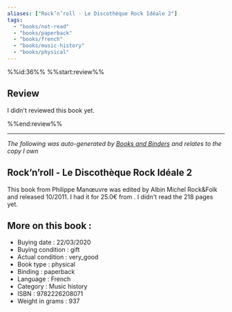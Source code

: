 ```yaml
---
aliases: ["Rock’n’roll - Le Discothèque Rock Idéale 2"] 
tags: 
  - "books/not-read" 
  - "books/paperback" 
  - "books/french"
  - "books/music-history"
  - "books/physical"
---
```

%%id:36%%
%%start:review%%
## Review
I didn't reviewed this book yet. 

%%end:review%%

---
_The following was auto-generated by [Books and Binders](Books%20and%20Binders.md) and relates to the copy I own_
## Rock’n’roll - Le Discothèque Rock Idéale 2
This book from Philippe Manœuvre  was edited by Albin Michel   Rock&Folk and released 10/2011. I had it for 25.0€ from . I didn't read the 218 pages yet.

## More on this book :
- Buying date : 22/03/2020
- Buying condition : gift
- Actual condition : very_good
- Book type : physical
- Binding : paperback
- Language : French
- Category : Music history
- ISBN : 9782226208071
- Weight in grams : 937
